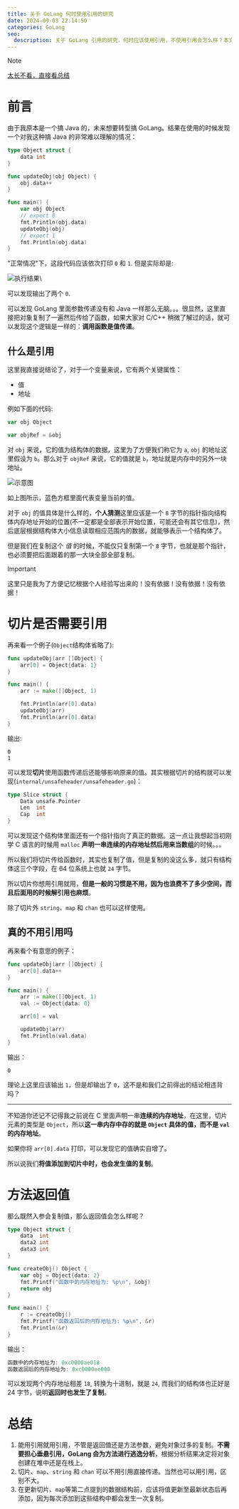 ```yaml
---
title: 关于 GoLang 何时使用引用的研究
date: 2024-09-03 22:14:50
categories: GoLang
seo:
  description: 关于 GoLang 引用的研究，何时应该使用引用，不使用引用会怎么样？本文将为你解决你的所有疑惑，带你全面了解 GoLang 的引用。
---
```


> [!NOTE]
> [太长不看，直接看总结](#总结)

# 前言

由于我原本是一个搞 Java 的，未来想要转型搞 GoLang。结果在使用的时候发现一个对我这种搞 Java 的非常难以理解的情况：

```go
type Object struct {
	data int
}

func updateObj(obj Object) {
	obj.data++
}

func main() {
	var obj Object
	// expect 0
	fmt.Println(obj.data)
	updateObj(obj)
	// expect 1
	fmt.Println(obj.data)
}
```

"正常情况"下，这段代码应该依次打印 `0` 和 `1`. 但是实际却是:

![执行结果](https://5j9g3t.site/images/2024/11/go1.webp)\

可以发现输出了两个 `0`.

可以发现 GoLang 里面参数传递没有和 Java 一样那么无脑。。。很显然，这里直接把对象复制了一遍然后传给了函数，如果大家对 C/C++ 稍微了解过的话，就可以发现这个逻辑是一样的：**调用函数是值传递**。

## 什么是引用

这里我直接说结论了，对于一个变量来说，它有两个关键属性：

- 值
- 地址

例如下面的代码:

```go
var obj Object

var objRef = &obj
```

对 `obj` 来说，它的值为结构体的数据，这里为了方便我们称它为 `a`, `obj` 的地址这里假设为 `b`。那么对于 `objRef` 来说，它的值就是 `b`，地址就是内存中的另外一块地址。

![示意图](https://5j9g3t.site/images/2024/11/QQ20241110-203642.webp)

如上图所示，蓝色方框里面代表变量当前的值。

对于 `obj` 的值具体是什么样的，**个人猜测**这里应该是一个 `8` 字节的指针指向结构体内存地址开始的位置(不一定都是全部表示开始位置，可能还会有其它信息)，然后底层根据结构体大小信息读取相应范围内的数据，就能够表示一个结构体了。

但是我们在复制这个 *值* 的时候，不能仅只复制第一个 `8` 字节，也就是那个指针，也必须要把后面跟着的那一大块全部全部复制。


> [!IMPORTANT]
> 这里只是我为了方便记忆根据个人经验写出来的！没有依据！没有依据！没有依据！



# 切片是否需要引用

再来看一个例子(`Object`结构体省略了): 

```go
func updateObj(arr []Object) {
	arr[0] = Object{data: 1}
}

func main() {
	arr := make([]Object, 1)

	fmt.Println(arr[0].data)
	updateObj(arr)
	fmt.Println(arr[0].data)
}
```

输出:

```log
0
1
```

可以发现**切片**使用函数传递后还能够影响原来的值。其实根据切片的结构就可以发现(`internal/unsafeheader/unsafeheader.go`)：

```go
type Slice struct {
	Data unsafe.Pointer
	Len  int
	Cap  int
}
```

可以发现这个结构体里面还有一个指针指向了真正的数据。这一点让我想起当初刚学 C 语言的时候用 `malloc` **声明一串连续的内存地址然后用来当数组**的时候。。。

所以我们将切片传给函数时，其实也复制了值，但是复制的没这么多，就只有结构体这三个字段，在 64 位系统上也就 `24` 字节。


所以切片你想用引用就用，**但是一般的习惯是不用，因为也浪费不了多少空间，而且后面用的时候解引用也麻烦**。

除了切片外 `string`、`map` 和 `chan` 也可以这样使用。

## 真的不用引用吗

再来看个有意思的例子：

```go
func updateObj(arr []Object) {
	arr[0].data++
}

func main() {
	arr := make([]Object, 1)
	val := Object{data: 0}

	arr[0] = val

	updateObj(arr)
	fmt.Println(val.data)
}
```

输出：

```log
0
```

理论上这里应该输出 `1`，但是却输出了 `0`，这不是和我们之前得出的结论相违背吗？

---

不知道你还记不记得我之前说在 C 里面声明一串**连续的内存地址**，在这里，切片元素的类型是 `Object`，所以**这一串内存中存的就是 `Object` 具体的值，而不是 `val` 的内存地址**。

如果你将 `arr[0].data` 打印，可以发现它的值确实自增了。

所以说我们**将值添加到切片中时，也会发生值的复制**。

# 方法返回值

那么既然入参会复制值，那么返回值会怎么样呢？

```go
type Object struct {
	data  int
	data2 int
	data3 int
}

func createObj() Object {
	var obj = Object{data: 2}
	fmt.Printf("函数中的内存地址为: %p\n", &obj)
	return obj
}

func main() {
	r := createObj()
	fmt.Printf("函数返回后的内存地址为: %p\n", &r)
	fmt.Println(&r)
}
```

输出：

```go
函数中的内存地址为: 0xc0000ae018
函数返回后的内存地址为: 0xc0000ae000
```

可以发现两个内存地址相差 `18`, 转换为十进制，就是 `24`, 而我们的结构体也正好是 24 字节，说明**返回时也发生了复制**。

# 总结

1. 能用引用就用引用，不管是返回值还是方法参数，避免对象过多的复制。**不需要担心垂悬引用，GoLang 会为方法进行逃逸分析**，根据分析结果决定将对象创建在堆中还是在栈上。
2. 切片、`map`、`string` 和 `chan` 可以不用引用直接传递。当然也可以用引用，区别不大。
3. 在更新切片、`map`等第二点提到的数据结构前，应该将值更新至最新状态后再添加，因为每次添加到这些结构中都会发生一次复制。